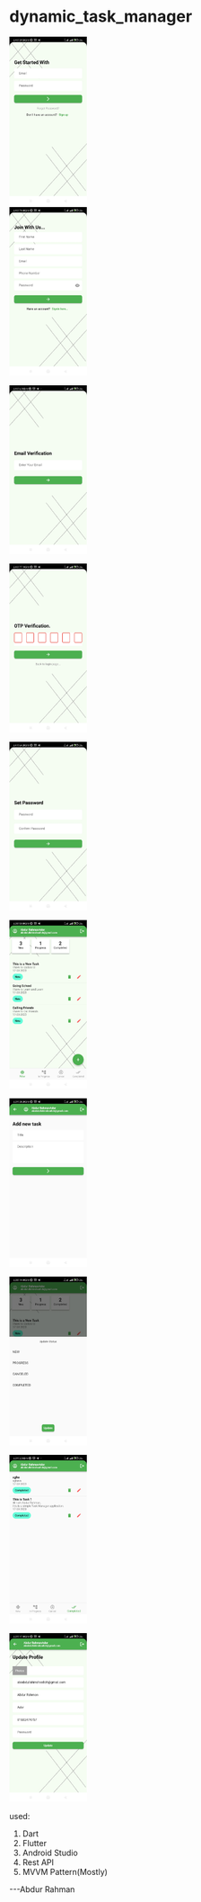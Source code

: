 # dynamic_task_manager

<img src="https://github.com/abdurrahmanador/dynamic_task_manager/blob/master/11.jpg" height=300 wdith=180>
<br>
<img src="https://github.com/abdurrahmanador/dynamic_task_manager/blob/master/12.jpg" height=300 wdith=180><br>

<img src="https://github.com/abdurrahmanador/dynamic_task_manager/blob/master/13.jpg" height=300 wdith=180><br>

<img src="https://github.com/abdurrahmanador/dynamic_task_manager/blob/master/14.jpg" height=300 wdith=180><br>

<img src="https://github.com/abdurrahmanador/dynamic_task_manager/blob/master/15.jpg" height=300 wdith=180><br>

<img src="https://github.com/abdurrahmanador/dynamic_task_manager/blob/master/16.jpg" height=300 wdith=180><br>

<img src="https://github.com/abdurrahmanador/dynamic_task_manager/blob/master/17.jpg" height=300 wdith=180><br>

<img src="https://github.com/abdurrahmanador/dynamic_task_manager/blob/master/18.jpg" height=300 wdith=180><br>

<img src="https://github.com/abdurrahmanador/dynamic_task_manager/blob/master/19.jpg" height=300 wdith=180><br>

<img src="https://github.com/abdurrahmanador/dynamic_task_manager/blob/master/20.jpg" height=300 wdith=180><br>


 used:
01. Dart
02. Flutter
03. Android Studio
04. Rest API
05. MVVM Pattern(Mostly)

---Abdur Rahman
